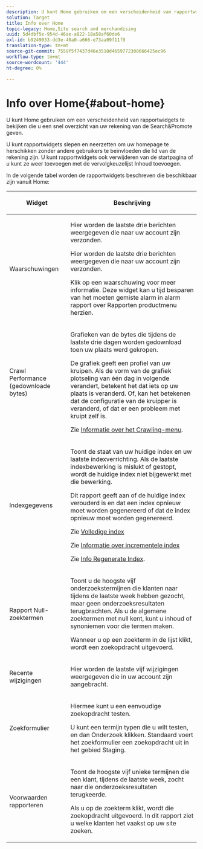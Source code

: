 ```yaml
---
description: U kunt Home gebruiken om een verscheidenheid van rapportwidgets te bekijken die u een snel overzicht van uw Onderzoek&amp geven;amp;Promote rekening.
solution: Target
title: Info over Home
topic-legacy: Home,Site search and merchandising
uuid: 5d4dbf5e-954d-46ae-a822-18a58af60de6
exl-id: b9249033-dd3e-40a0-a666-e73aa09f11f9
translation-type: tm+mt
source-git-commit: 7559f5f7437d46e3510d4659772308666425ec96
workflow-type: tm+mt
source-wordcount: '444'
ht-degree: 0%

---
```


# Info over Home{#about-home}

U kunt Home gebruiken om een verscheidenheid van rapportwidgets te bekijken die u een snel overzicht van uw rekening van de Search&amp;Promote geven.

U kunt rapportwidgets slepen en neerzetten om uw homepage te herschikken zonder andere gebruikers te beïnvloeden die lid van de rekening zijn. U kunt rapportwidgets ook verwijderen van de startpagina of u kunt ze weer toevoegen met de vervolgkeuzelijst Inhoud toevoegen.

In de volgende tabel worden de rapportwidgets beschreven die beschikbaar zijn vanuit Home:

<table> 
 <thead> 
  <tr> 
   <th colname="col1" class="entry"> <p>Widget </p> </th> 
   <th colname="col2" class="entry"> <p>Beschrijving </p> </th> 
  </tr>
 </thead>
 <tbody> 
  <tr> 
   <td colname="col1"> <p><span class="uicontrol">Waarschuwingen</span> </p> </td> 
   <td colname="col2"> <p> Hier worden de laatste drie berichten weergegeven die naar uw account zijn verzonden. </p> <p>Hier worden de laatste drie berichten weergegeven die naar uw account zijn verzonden. </p> <p>Klik op een waarschuwing voor meer informatie. Deze widget kan u tijd besparen van het moeten gemiste alarm in <span class="uicontrol"> alarm </span> rapport over <span class="uicontrol"> Rapporten</span> productmenu herzien. </p> </td> 
  </tr> 
  <tr> 
   <td colname="col1"> <p><span class="uicontrol">Crawl Performance (gedownloade bytes)</span> </p> </td> 
   <td colname="col2"> <p>Grafieken van de bytes die tijdens de laatste drie dagen worden gedownload toen uw plaats werd gekropen. </p> <p>De grafiek geeft een profiel van uw kruipen. Als de vorm van de grafiek plotseling van één dag in volgende verandert, betekent het dat iets op uw plaats is veranderd. Of, kan het betekenen dat de configuratie van de kruipper is veranderd, of dat er een probleem met kruipt zelf is. </p> <p>Zie <a href="c-about-settings-menu/c-about-crawling-menu.md#concept_59307680C6724E93952ADE5044983AF6" format="dita" scope="local"> Informatie over het Crawling-menu</a>. </p> </td> 
  </tr> 
  <tr> 
   <td colname="col1"> <p><span class="uicontrol">Indexgegevens</span> </p> </td> 
   <td colname="col2"> <p>Toont de staat van uw huidige index en uw laatste indexverrichting. Als de laatste indexbewerking is mislukt of gestopt, wordt de huidige index niet bijgewerkt met die bewerking. </p> <p>Dit rapport geeft aan of de huidige index verouderd is en dat een index opnieuw moet worden gegenereerd of dat de index opnieuw moet worden gegenereerd. </p> <p>Zie <a href="c-about-index-menu/c-about-full-index.md#concept_C69BD21863FD4856B49326F35DB570D3" format="dita" scope="local"> Volledige index</a> </p> <p>Zie <a href="c-about-index-menu/c-about-incremental-index.md#concept_A7770F0552D14C47B3DDB65DB78FFFEE" format="dita" scope="local"> Informatie over incrementele index</a> </p> <p>Zie <a href="c-about-index-menu/c-about-regenerate-index.md#concept_6CBE6B8D18EF47D293091CBA542245FA" format="dita" scope="local"> Info Regenerate Index</a>. </p> </td> 
  </tr> 
  <tr> 
   <td colname="col1"> <p><span class="uicontrol">Rapport Null-zoektermen</span> </p> </td> 
   <td colname="col2"> <p> Toont u de hoogste vijf onderzoekstermijnen die klanten naar tijdens de laatste week hebben gezocht, maar geen onderzoeksresultaten terugbrachten. Als u de algemene zoektermen met null kent, kunt u inhoud of synoniemen voor die termen maken. </p> <p>Wanneer u op een zoekterm in de lijst klikt, wordt een zoekopdracht uitgevoerd. </p> </td> 
  </tr> 
  <tr> 
   <td colname="col1"> <p><span class="uicontrol">Recente wijzigingen</span> </p> </td> 
   <td colname="col2"> <p> Hier worden de laatste vijf wijzigingen weergegeven die in uw account zijn aangebracht. </p> </td> 
  </tr> 
  <tr> 
   <td colname="col1"> <p><span class="uicontrol">Zoekformulier</span> </p> </td> 
   <td colname="col2"> <p>Hiermee kunt u een eenvoudige zoekopdracht testen. </p> <p> U kunt een termijn typen die u wilt testen, en dan <span class="uicontrol"> Onderzoek </span> klikken. Standaard voert het zoekformulier een zoekopdracht uit in het gebied Staging. </p> </td> 
  </tr> 
  <tr> 
   <td colname="col1"> <p><span class="uicontrol">Voorwaarden rapporteren</span> </p> </td> 
   <td colname="col2"> <p>Toont de hoogste vijf unieke termijnen die een klant, tijdens de laatste week, zocht naar die onderzoeksresultaten terugkeerde. </p> <p> Als u op de zoekterm klikt, wordt die zoekopdracht uitgevoerd. In dit rapport ziet u welke klanten het vaakst op uw site zoeken. </p> </td> 
  </tr> 
 </tbody> 
</table>
